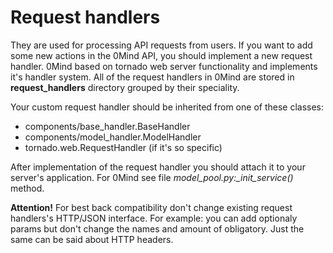 # Request handlers

They are used for processing API requests from users. If you want to add some new
actions in the 0Mind API, you should implement a new request handler.
0Mind based on tornado web server functionality and implements it's handler system.
All of the request handlers in 0Mind are stored in **request_handlers** directory grouped by their speciality.

Your custom request handler should be inherited from one of these classes:
* components/base_handler.BaseHandler
* components/model_handler.ModelHandler
* tornado.web.RequestHandler (if it's so specific)

After implementation of the request handler you should attach it to your server's
application. For 0Mind see file *model_pool.py:_init_service()* method.

**Attention!** For best back compatibility don't change existing request handlers's
HTTP/JSON interface.
For example: you can add optionaly params but don't change the names and amount of obligatory.
Just the same can be said about HTTP headers.
